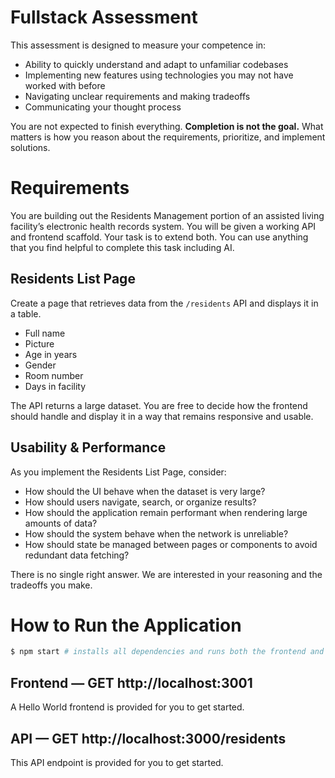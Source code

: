 # Fullstack Assessment

This assessment is designed to measure your competence in:

- Ability to quickly understand and adapt to unfamiliar codebases
- Implementing new features using technologies you may not have worked with before
- Navigating unclear requirements and making tradeoffs
- Communicating your thought process

You are not expected to finish everything. **Completion is not the goal.** What matters is how you reason about the requirements, prioritize, and implement solutions.

# Requirements

You are building out the Residents Management portion of an assisted living facility’s electronic health records system. You will be given a working API and frontend scaffold. Your task is to extend both. You can use anything that you find helpful to complete this task including AI.

## Residents List Page

Create a page that retrieves data from the `/residents` API and displays it in a table.

- Full name
- Picture
- Age in years
- Gender
- Room number
- Days in facility

The API returns a large dataset. You are free to decide how the frontend should handle and display it in a way that remains responsive and usable.

## Usability & Performance

As you implement the Residents List Page, consider:

- How should the UI behave when the dataset is very large?
- How should users navigate, search, or organize results?
- How should the application remain performant when rendering large amounts of data?
- How should the system behave when the network is unreliable?
- How should state be managed between pages or components to avoid redundant data fetching?  

There is no single right answer. We are interested in your reasoning and the tradeoffs you make.

# How to Run the Application

```bash
$ npm start # installs all dependencies and runs both the frontend and backend simultaneously
```

## Frontend — GET http://localhost:3001

A Hello World frontend is provided for you to get started.

## API — GET http://localhost:3000/residents

This API endpoint is provided for you to get started.


